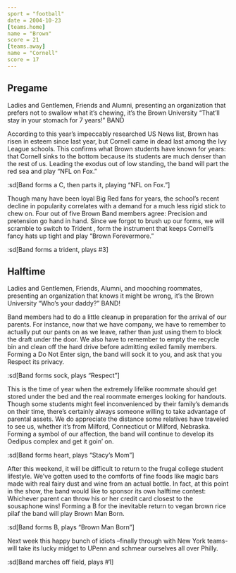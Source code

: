 ```yaml
---
sport = "football"
date = 2004-10-23
[teams.home]
name = "Brown"
score = 21
[teams.away]
name = "Cornell"
score = 17
---
```


## Pregame

Ladies and Gentlemen, Friends and Alumni, presenting an organization that prefers not to swallow what it’s chewing, it’s the Brown University “That’ll stay in your stomach for 7 years!” BAND

According to this year’s impeccably researched US News list, Brown has risen in esteem since last year, but Cornell came in dead last among the Ivy League schools. This confirms what Brown students have known for years: that Cornell sinks to the bottom because its students are much denser than the rest of us. Leading the exodus out of low standing, the band will part the red sea and play “NFL on Fox.”

:sd[Band forms a C, then parts it, playing “NFL on Fox.”]

Though many have been loyal Big Red fans for years, the school’s recent decline in popularity correlates with a demand for a much less rigid stick to chew on. Four out of five Brown Band members agree: Precision and pretension go hand in hand. Since we forgot to brush up our forms, we will scramble to switch to Trident , form the instrument that keeps Cornell’s fancy hats up tight and play “Brown Forevermore.”

:sd[Band forms a trident, plays #3]

## Halftime

Ladies and Gentlemen, Friends, Alumni, and mooching roommates, presenting an organization that knows it might be wrong, it’s the Brown University “Who’s your daddy?” BAND!

Band members had to do a little cleanup in preparation for the arrival of our parents. For instance, now that we have company, we have to remember to actually put our pants on as we leave, rather than just using them to block the draft under the door. We also have to remember to empty the recycle bin and clean off the hard drive before admitting exiled family members. Forming a Do Not Enter sign, the band will sock it to you, and ask that you Respect its privacy.

:sd[Band forms sock, plays “Respect”]

This is the time of year when the extremely lifelike roommate should get stored under the bed and the real roommate emerges looking for handouts. Though some students might feel inconvenienced by their family’s demands on their time, there’s certainly always someone willing to take advantage of parental assets. We do appreciate the distance some relatives have traveled to see us, whether it’s from Milford, Connecticut or Milford, Nebraska. Forming a symbol of our affection, the band will continue to develop its Oedipus complex and get it goin’ on.

:sd[Band forms heart, plays “Stacy’s Mom”]

After this weekend, it will be difficult to return to the frugal college student lifestyle. We’ve gotten used to the comforts of fine foods like magic bars made with real fairy dust and wine from an actual bottle. In fact, at this point in the show, the band would like to sponsor its own halftime contest: Whichever parent can throw his or her credit card closest to the sousaphone wins! Forming a B for the inevitable return to vegan brown rice pilaf the band will play Brown Man Born.

:sd[Band forms B, plays “Brown Man Born”]

Next week this happy bunch of idiots –finally through with New York teams- will take its lucky midget to UPenn and schmear ourselves all over Philly.

:sd[Band marches off field, plays #1]
